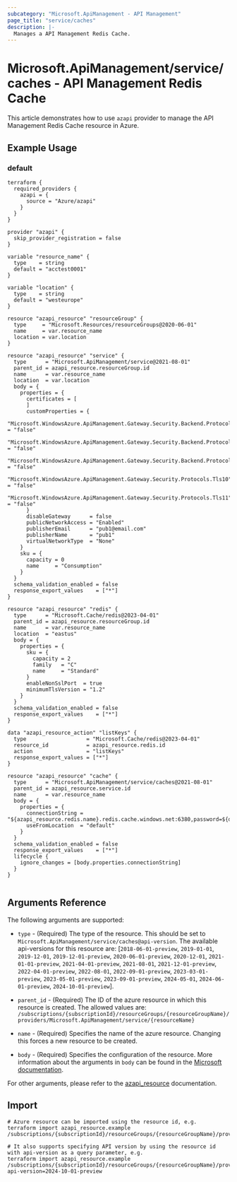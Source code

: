 ```yaml
---
subcategory: "Microsoft.ApiManagement - API Management"
page_title: "service/caches"
description: |-
  Manages a API Management Redis Cache.
---
```


# Microsoft.ApiManagement/service/caches - API Management Redis Cache

This article demonstrates how to use `azapi` provider to manage the API Management Redis Cache resource in Azure.



## Example Usage

### default

```hcl
terraform {
  required_providers {
    azapi = {
      source = "Azure/azapi"
    }
  }
}

provider "azapi" {
  skip_provider_registration = false
}

variable "resource_name" {
  type    = string
  default = "acctest0001"
}

variable "location" {
  type    = string
  default = "westeurope"
}

resource "azapi_resource" "resourceGroup" {
  type     = "Microsoft.Resources/resourceGroups@2020-06-01"
  name     = var.resource_name
  location = var.location
}

resource "azapi_resource" "service" {
  type      = "Microsoft.ApiManagement/service@2021-08-01"
  parent_id = azapi_resource.resourceGroup.id
  name      = var.resource_name
  location  = var.location
  body = {
    properties = {
      certificates = [
      ]
      customProperties = {
        "Microsoft.WindowsAzure.ApiManagement.Gateway.Security.Backend.Protocols.Ssl30" = "false"
        "Microsoft.WindowsAzure.ApiManagement.Gateway.Security.Backend.Protocols.Tls10" = "false"
        "Microsoft.WindowsAzure.ApiManagement.Gateway.Security.Backend.Protocols.Tls11" = "false"
        "Microsoft.WindowsAzure.ApiManagement.Gateway.Security.Protocols.Tls10"         = "false"
        "Microsoft.WindowsAzure.ApiManagement.Gateway.Security.Protocols.Tls11"         = "false"
      }
      disableGateway      = false
      publicNetworkAccess = "Enabled"
      publisherEmail      = "pub1@email.com"
      publisherName       = "pub1"
      virtualNetworkType  = "None"
    }
    sku = {
      capacity = 0
      name     = "Consumption"
    }
  }
  schema_validation_enabled = false
  response_export_values    = ["*"]
}

resource "azapi_resource" "redis" {
  type      = "Microsoft.Cache/redis@2023-04-01"
  parent_id = azapi_resource.resourceGroup.id
  name      = var.resource_name
  location  = "eastus"
  body = {
    properties = {
      sku = {
        capacity = 2
        family   = "C"
        name     = "Standard"
      }
      enableNonSslPort  = true
      minimumTlsVersion = "1.2"
    }
  }
  schema_validation_enabled = false
  response_export_values    = ["*"]
}

data "azapi_resource_action" "listKeys" {
  type                   = "Microsoft.Cache/redis@2023-04-01"
  resource_id            = azapi_resource.redis.id
  action                 = "listKeys"
  response_export_values = ["*"]
}

resource "azapi_resource" "cache" {
  type      = "Microsoft.ApiManagement/service/caches@2021-08-01"
  parent_id = azapi_resource.service.id
  name      = var.resource_name
  body = {
    properties = {
      connectionString = "${azapi_resource.redis.name}.redis.cache.windows.net:6380,password=${data.azapi_resource_action.listKeys.output.primaryKey},ssl=true,abortConnect=False"
      useFromLocation  = "default"
    }
  }
  schema_validation_enabled = false
  response_export_values    = ["*"]
  lifecycle {
    ignore_changes = [body.properties.connectionString]
  }
}


```



## Arguments Reference

The following arguments are supported:

* `type` - (Required) The type of the resource. This should be set to `Microsoft.ApiManagement/service/caches@api-version`. The available api-versions for this resource are: [`2018-06-01-preview`, `2019-01-01`, `2019-12-01`, `2019-12-01-preview`, `2020-06-01-preview`, `2020-12-01`, `2021-01-01-preview`, `2021-04-01-preview`, `2021-08-01`, `2021-12-01-preview`, `2022-04-01-preview`, `2022-08-01`, `2022-09-01-preview`, `2023-03-01-preview`, `2023-05-01-preview`, `2023-09-01-preview`, `2024-05-01`, `2024-06-01-preview`, `2024-10-01-preview`].

* `parent_id` - (Required) The ID of the azure resource in which this resource is created. The allowed values are:  
  `/subscriptions/{subscriptionId}/resourceGroups/{resourceGroupName}/providers/Microsoft.ApiManagement/service/{resourceName}`

* `name` - (Required) Specifies the name of the azure resource. Changing this forces a new resource to be created.

* `body` - (Required) Specifies the configuration of the resource. More information about the arguments in `body` can be found in the [Microsoft documentation](https://learn.microsoft.com/en-us/azure/templates/Microsoft.ApiManagement/service/caches?pivots=deployment-language-terraform).

For other arguments, please refer to the [azapi_resource](https://registry.terraform.io/providers/Azure/azapi/latest/docs/resources/resource) documentation.

## Import

 ```shell
 # Azure resource can be imported using the resource id, e.g.
 terraform import azapi_resource.example /subscriptions/{subscriptionId}/resourceGroups/{resourceGroupName}/providers/Microsoft.ApiManagement/service/{resourceName}/caches/{resourceName}
 
 # It also supports specifying API version by using the resource id with api-version as a query parameter, e.g.
 terraform import azapi_resource.example /subscriptions/{subscriptionId}/resourceGroups/{resourceGroupName}/providers/Microsoft.ApiManagement/service/{resourceName}/caches/{resourceName}?api-version=2024-10-01-preview
 ```
